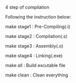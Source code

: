 4 step of compilation

Following the instruction below:

make stage1 : Pre-Compiling(.i)

make stage2 : Compilation(.s)

make stage3 : Assembly(.o)

make stage4 : Linking(.exe)

make all : Build excutable file

make clean : Clean everything
